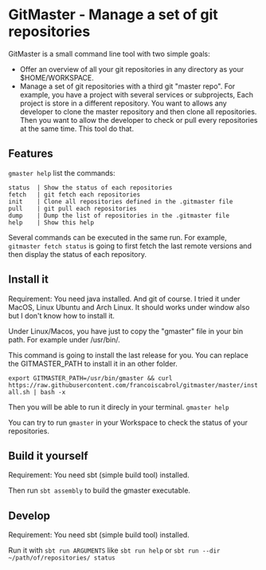 GitMaster - Manage a set of git repositories
=========

GitMaster is a small command line tool with two simple goals:
- Offer an overview of all your git repositories in any directory as your $HOME/WORKSPACE.
- Manage a set of git repositories with a third git "master repo". For example, you have a project with several services or subprojects, Each project is store in a different repository. You want to allows any developer to clone the master repository and then clone all repositories. Then you want to allow the developer to check or pull every repositories at the same time. This tool do that.

Features
--------
`gmaster help` list the commands:

```
status  | Show the status of each repositories
fetch   | git fetch each repositories
init    | Clone all repositories defined in the .gitmaster file
pull    | git pull each repositories
dump    | Dump the list of repositories in the .gitmaster file
help    | Show this help
```

Several commands can be executed in the same run. 
For example, `gitmaster fetch status` is going to first fetch the last remote versions and then display the status of each repository.

Install it
----------
Requirement: You need java installed. And git of course.
I tried it under MacOS, Linux Ubuntu and Arch Linux. It should works under window also but I don't know how to install it.

Under Linux/Macos, you have just to copy the "gmaster" file in your bin path. For example under /usr/bin/.

This command is going to install the last release for you. You can replace the GITMASTER_PATH to install it in an other folder.

`export GITMASTER_PATH=/usr/bin/gmaster && curl https://raw.githubusercontent.com/francoiscabrol/gitmaster/master/install.sh | bash -x`

Then you will be able to run it direcly in your terminal.
`gmaster help`

You can try to run `gmaster` in your Workspace to check the status of your repositories.

Build it yourself
-----------------

Requirement: You need sbt (simple build tool) installed.

Then run `sbt assembly` to build the gmaster executable.

Develop
----------

Requirement: You need sbt (simple build tool) installed.

Run it with `sbt run ARGUMENTS` like `sbt run help` or `sbt run --dir ~/path/of/repositories/ status`

